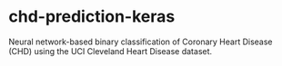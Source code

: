 # chd-prediction-keras
Neural network-based binary classification of Coronary Heart Disease (CHD) using the UCI Cleveland Heart Disease dataset.

